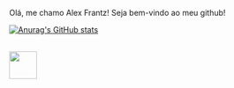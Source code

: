 Olá, me chamo Alex Frantz! Seja bem-vindo ao meu github! 

[![Anurag's GitHub stats](https://github-readme-stats.vercel.app/api?username=motchFRANTZ)](https://github.com/motchFRANTZ/github-readme-stats)

<div style="display: inline_block"><br>
  <img aling="center" width="50" heigth="40" src="https://cdn.jsdelivr.net/gh/devicons/devicon@latest/icons/python/python-original.svg" />
</div>
